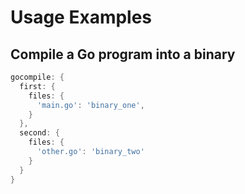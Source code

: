 # Usage Examples

## Compile a Go program into a binary

```go
gocompile: {
  first: {
    files: {
      'main.go': 'binary_one',
    }
  },
  second: {
    files: {
      'other.go': 'binary_two'
    }
  }
}
```